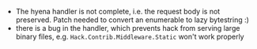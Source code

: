 * The hyena handler is not complete, i.e. the request body is not preserved. Patch needed to convert an enumerable to lazy bytestring :)
* there is a bug in the handler, which prevents hack from serving large binary files, e.g. `Hack.Contrib.Middleware.Static` won't work properly
